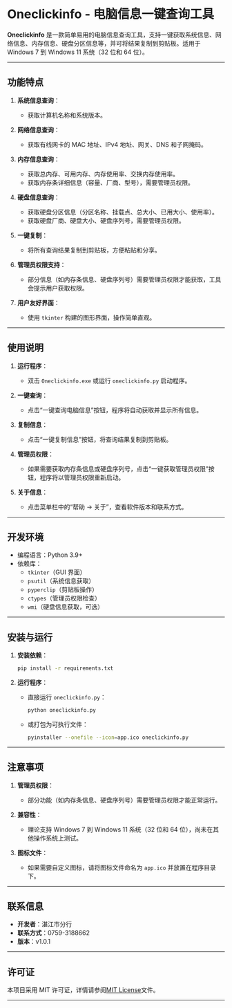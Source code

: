 

# Oneclickinfo - 电脑信息一键查询工具

**Oneclickinfo** 是一款简单易用的电脑信息查询工具，支持一键获取系统信息、网络信息、内存信息、硬盘分区信息等，并可将结果复制到剪贴板。适用于 Windows 7 到 Windows 11 系统（32 位和 64 位）。

---

## **功能特点**

1. **系统信息查询**：
   - 获取计算机名称和系统版本。

2. **网络信息查询**：
   - 获取有线网卡的 MAC 地址、IPv4 地址、网关、DNS 和子网掩码。

3. **内存信息查询**：
   - 获取总内存、可用内存、内存使用率、交换内存使用率。
   - 获取内存条详细信息（容量、厂商、型号），需要管理员权限。

4. **硬盘信息查询**：
   - 获取硬盘分区信息（分区名称、挂载点、总大小、已用大小、使用率）。
   - 获取硬盘厂商、硬盘大小、硬盘序列号，需要管理员权限。

5. **一键复制**：
   - 将所有查询结果复制到剪贴板，方便粘贴和分享。

6. **管理员权限支持**：
   - 部分信息（如内存条信息、硬盘序列号）需要管理员权限才能获取，工具会提示用户获取权限。

7. **用户友好界面**：
   - 使用 `tkinter` 构建的图形界面，操作简单直观。

---

## **使用说明**

1. **运行程序**：
   - 双击 `Oneclickinfo.exe` 或运行 `oneclickinfo.py` 启动程序。

2. **一键查询**：
   - 点击“一键查询电脑信息”按钮，程序将自动获取并显示所有信息。

3. **复制信息**：
   - 点击“一键复制信息”按钮，将查询结果复制到剪贴板。

4. **管理员权限**：
   - 如果需要获取内存条信息或硬盘序列号，点击“一键获取管理员权限”按钮，程序将以管理员权限重新启动。

5. **关于信息**：
   - 点击菜单栏中的“帮助 -> 关于”，查看软件版本和联系方式。

---

## **开发环境**

- 编程语言：Python 3.9+
- 依赖库：
  - `tkinter`（GUI 界面）
  - `psutil`（系统信息获取）
  - `pyperclip`（剪贴板操作）
  - `ctypes`（管理员权限检查）
  - `wmi`（硬盘信息获取，可选）

---

## **安装与运行**

1. **安装依赖**：
   ```bash
   pip install -r requirements.txt
   ```

2. **运行程序**：
   - 直接运行 `oneclickinfo.py`：
     ```bash
     python oneclickinfo.py
     ```
   - 或打包为可执行文件：
     ```bash
     pyinstaller --onefile --icon=app.ico oneclickinfo.py
     ```

---

## **注意事项**

1. **管理员权限**：
   - 部分功能（如内存条信息、硬盘序列号）需要管理员权限才能正常运行。

2. **兼容性**：
   - 理论支持 Windows 7 到 Windows 11 系统（32 位和 64 位），尚未在其他操作系统上测试。

3. **图标文件**：
   - 如果需要自定义图标，请将图标文件命名为 `app.ico` 并放置在程序目录下。

---

## **联系信息**

- **开发者**：湛江市分行
- **联系方式**：0759-3188662
- **版本**：v1.0.1

---

## **许可证**

本项目采用 MIT 许可证，详情请参阅[MIT License](https://github.com/wendyltan/Oneclickinfo/blob/master/LICENSE)文件。

---

